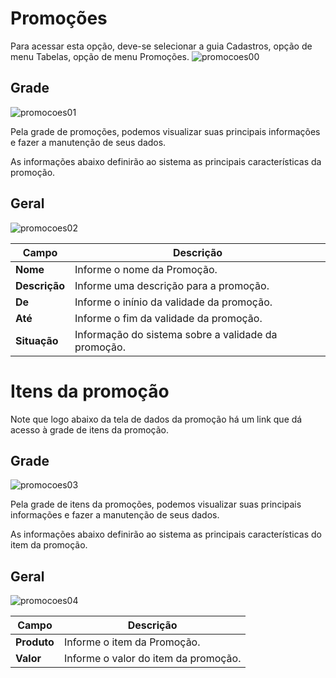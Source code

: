 # Promoções

Para acessar esta opção, deve-se selecionar a guia Cadastros, opção de menu Tabelas, opção de menu Promoções.
![promocoes00](https://raw.githubusercontent.com/netforcews/docs-erp/master/cadastro/imgs/promocoes00.png)

## Grade
![promocoes01](https://raw.githubusercontent.com/netforcews/docs-erp/master/cadastro/imgs/promocoes01.png)

Pela grade de promoções, podemos visualizar suas principais informações e fazer a manutenção de seus dados.

As informações abaixo definirão ao sistema as principais características da promoção.

## Geral
![promocoes02](https://raw.githubusercontent.com/netforcews/docs-erp/master/cadastro/imgs/promocoes02.png)

Campo | Descrição
------|----------
**Nome** | Informe o nome da Promoção.
**Descrição** | Informe uma descrição para a promoção.
**De** | Informe o inínio da validade da promoção.
**Até** | Informe o fim da validade da promoção.
**Situação** | Informação do sistema sobre a validade da promoção.

# Itens da promoção
Note que logo abaixo da tela de dados da promoção há um link que dá acesso à grade de itens da promoção.

## Grade
![promocoes03](https://raw.githubusercontent.com/netforcews/docs-erp/master/cadastro/imgs/promocoes03.png)

Pela grade de itens da promoções, podemos visualizar suas principais informações e fazer a manutenção de seus dados.

As informações abaixo definirão ao sistema as principais características do item da promoção.

## Geral
![promocoes04](https://raw.githubusercontent.com/netforcews/docs-erp/master/cadastro/imgs/promocoes04.png)

Campo | Descrição
------|----------
**Produto** | Informe o item da Promoção.
**Valor** | Informe o valor do item da promoção.



